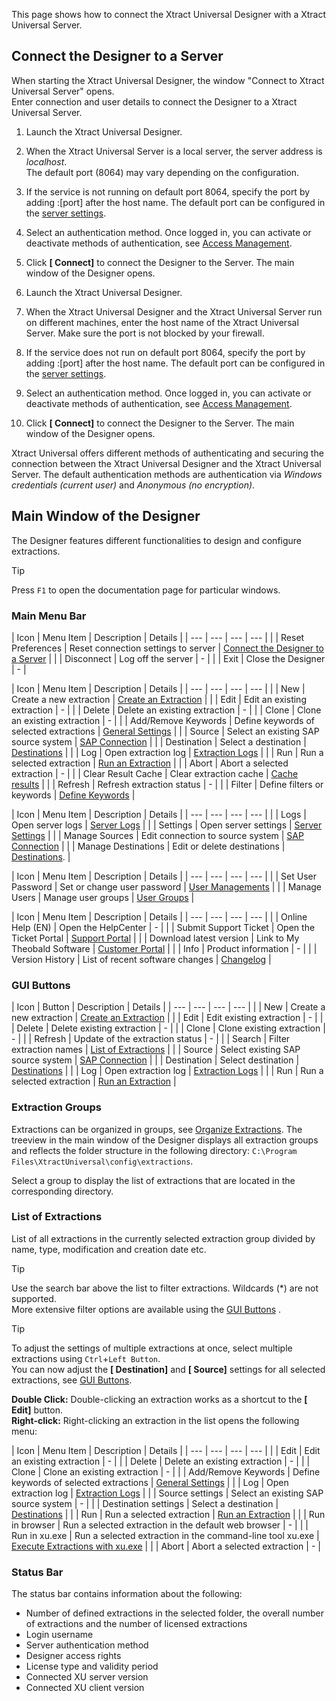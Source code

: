 This page shows how to connect the Xtract Universal Designer with a Xtract Universal Server.

## Connect the Designer to a Server

When starting the Xtract Universal Designer, the window "Connect to Xtract Universal Server" opens.\
Enter connection and user details to connect the Designer to a Xtract Universal Server.

1. Launch the Xtract Universal Designer.

1. When the Xtract Universal Server is a local server, the server address is *localhost*.\
   The default port (8064) may vary depending on the configuration.

1. If the service is not running on default port 8064, specify the port by adding :[port] after the host name. The default port can be configured in the [server settings](../server/server-settings/).

1. Select an authentication method. Once logged in, you can activate or deactivate methods of authentication, see [Access Management](../access-restrictions/#authentication-between-designer-and-server).

1. Click **[ Connect]** to connect the Designer to the Server. The main window of the Designer opens.

1. Launch the Xtract Universal Designer.

1. When the Xtract Universal Designer and the Xtract Universal Server run on different machines, enter the host name of the Xtract Universal Server. Make sure the port is not blocked by your firewall.

1. If the service does not run on default port 8064, specify the port by adding :[port] after the host name. The default port can be configured in the [server settings](../server/server-settings/).

1. Select an authentication method. Once logged in, you can activate or deactivate methods of authentication, see [Access Management](../access-restrictions/#authentication-between-designer-and-server).

1. Click **[ Connect]** to connect the Designer to the Server. The main window of the Designer opens.

Xtract Universal offers different methods of authenticating and securing the connection between the Xtract Universal Designer and the Xtract Universal Server. The default authentication methods are authentication via *Windows credentials (current user)* and *Anonymous (no encryption)*.

## Main Window of the Designer

The Designer features different functionalities to design and configure extractions.

Tip

Press `F1` to open the documentation page for particular windows.

### Main Menu Bar

| Icon | Menu Item | Description | Details | | --- | --- | --- | --- | | | Reset Preferences | Reset connection settings to server | [Connect the Designer to a Server](#connect-the-designer-to-a-server) | | | Disconnect | Log off the server | - | | | Exit | Close the Designer | - |

| Icon | Menu Item | Description | Details | | --- | --- | --- | --- | | | New | Create a new extraction | [Create an Extraction](../../getting-started/#create-an-extraction) | | | Edit | Edit an existing extraction | - | | | Delete | Delete an existing extraction | - | | | Clone | Clone an existing extraction | - | | | Add/Remove Keywords | Define keywords of selected extractions | [General Settings](../table/general-settings/) | | | Source | Select an existing SAP source system | [SAP Connection](../sap-connection/) | | | Destination | Select a destination | [Destinations](../destinations/) | | | Log | Open extraction log | [Extraction Logs](../logs/) | | | Run | Run a selected extraction | [Run an Extraction](../execute-and-automate/run-an-extraction/#run-extractions-in-the-designer) | | | Abort | Abort a selected extraction | - | | | Clear Result Cache | Clear extraction cache | [Cache results](../table/general-settings/#misc-tab) | | | Refresh | Refresh extraction status | - | | | Filter | Define filters or keywords | [Define Keywords](../table/general-settings/#misc-tab) |

| Icon | Menu Item | Description | Details | | --- | --- | --- | --- | | | Logs | Open server logs | [Server Logs](../logs/) | | | Settings | Open server settings | [Server Settings](../server/server-settings/) | | | Manage Sources | Edit connection to source system | [SAP Connection](../sap-connection/) | | | Manage Destinations | Edit or delete destinations | [Destinations](../destinations/). |

| Icon | Menu Item | Description | Details | | --- | --- | --- | --- | | | Set User Password | Set or change user password | [User Managements](../access-restrictions/user-management/) | | | Manage Users | Manage user groups | [User Groups](../access-restrictions/user-management/) |

| Icon | Menu Item | Description | Details | | --- | --- | --- | --- | | | Online Help (EN) | Open the HelpCenter | - | | | Submit Support Ticket | Open the Ticket Portal | [Support Portal](https://support.theobald-software.com/helpdesk/User/Register) | | | Download latest version | Link to My Theobald Software | [Customer Portal](https://my.theobald-software.com/) | | | Info | Product information | - | | | Version History | List of recent software changes | [Changelog](../../changelog/) |

### GUI Buttons

| Icon | Button | Description | Details | | --- | --- | --- | --- | | | New | Create a new extraction | [Create an Extraction](../../getting-started/#create-an-extraction) | | | Edit | Edit existing extraction | - | | | Delete | Delete existing extraction | - | | | Clone | Clone existing extraction | - | | | Refresh | Update of the extraction status | - | | | Search | Filter extraction names | [List of Extractions](#list-of-extractions) | | | Source | Select existing SAP source system | [SAP Connection](../sap-connection/) | | | Destination | Select destination | [Destinations](../destinations/) | | | Log | Open extraction log | [Extraction Logs](../logs/) | | | Run | Run a selected extraction | [Run an Extraction](../execute-and-automate/run-an-extraction/#run-extractions-in-the-designer) |

### Extraction Groups

Extractions can be organized in groups, see [Organize Extractions](../organize-extractions/). The treeview in the main window of the Designer displays all extraction groups and reflects the folder structure in the following directory: `C:\Program Files\XtractUniversal\config\extractions`.

Select a group to display the list of extractions that are located in the corresponding directory.

### List of Extractions

List of all extractions in the currently selected extraction group divided by name, type, modification and creation date etc.

Tip

Use the search bar above the list to filter extractions. Wildcards (\*) are not supported.\
More extensive filter options are available using the [GUI Buttons](#gui-buttons) .

Tip

To adjust the settings of multiple extractions at once, select multiple extractions using `Ctrl`+`Left Button`.\
You can now adjust the **[ Destination]** and **[ Source]** settings for all selected extractions, see [GUI Buttons](#gui-buttons).

**Double Click:** Double-clicking an extraction works as a shortcut to the **[ Edit]** button.\
**Right-click:** Right-clicking an extraction in the list opens the following menu:

| Icon | Menu Item | Description | Details | | --- | --- | --- | --- | | | Edit | Edit an existing extraction | - | | | Delete | Delete an existing extraction | - | | | Clone | Clone an existing extraction | - | | | Add/Remove Keywords | Define keywords of selected extractions | [General Settings](../table/general-settings/) | | | Log | Open extraction log | [Extraction Logs](../logs/) | | | Source settings | Select an existing SAP source system | - | | | Destination settings | Select a destination | [Destinations](../destinations/) | | | Run | Run a selected extraction | [Run an Extraction](../execute-and-automate/run-an-extraction/#run-extractions-in-the-designer) | | | Run in browser | Run a selected extraction in the default web browser | - | | | Run in xu.exe | Run a selected extraction in the command-line tool xu.exe | [Execute Extractions with xu.exe](../execute-and-automate/call-via-commandline/) | | | Abort | Abort a selected extraction | - |

### Status Bar

The status bar contains information about the following:

- Number of defined extractions in the selected folder, the overall number of extractions and the number of licensed extractions
- Login username
- Server authentication method
- Designer access rights
- License type and validity period
- Connected XU server version
- Connected XU client version
